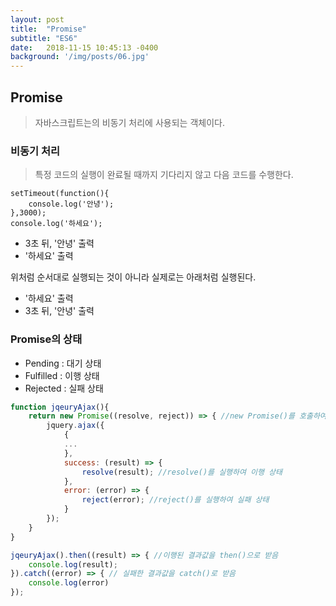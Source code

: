 ```yaml
---
layout: post
title:  "Promise"
subtitle: "ES6"
date:   2018-11-15 10:45:13 -0400
background: '/img/posts/06.jpg'
---
```

## Promise
> 자바스크립트는의 비동기 처리에 사용되는 객체이다.

### 비동기 처리
> 특정 코드의 실행이 완료될 때까지 기다리지 않고 다음 코드를 수행한다.

~~~
setTimeout(function(){
    console.log('안녕');
},3000);
console.log('하세요');
~~~
+ 3초 뒤, '안녕' 출력
+ '하세요' 출력

위처럼 순서대로 실행되는 것이 아니라 실제로는 아래처럼 실행된다.

+ '하세요' 출력
+ 3초 뒤, '안녕' 출력

### Promise의 상태
+ Pending : 대기 상태
+ Fulfilled : 이행 상태
+ Rejected : 실패 상태

~~~javascript
function jqeuryAjax(){
    return new Promise((resolve, reject)) => { //new Promise()를 호출하여 대기 상태
        jquery.ajax({
            {
            ...
            },
            success: (result) => {
                resolve(result); //resolve()를 실행하여 이행 상태
            },
            error: (error) => {
                reject(error); //reject()를 실행하여 실패 상태
            }
        });
    }
}
~~~

~~~javascript
jqeuryAjax().then((result) => { //이행된 결과값을 then()으로 받음
    console.log(result); 
}).catch((error) => { // 실패한 결과값을 catch()로 받음
    console.log(error) 
});
~~~